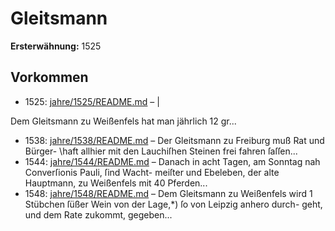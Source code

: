 # Gleitsmann

**Ersterwähnung:** 1525

## Vorkommen
- 1525: [jahre/1525/README.md](../jahre/1525/README.md) – |

Dem Gleitsmann zu Weißenfels hat man jährlich 12 gr...
- 1538: [jahre/1538/README.md](../jahre/1538/README.md) – Der Gleitsmann zu Freiburg muß Rat und Bürger-
\haft allhier mit den Lauchiſhen Steinen frei fahren
ſaſſen...
- 1544: [jahre/1544/README.md](../jahre/1544/README.md) – Danach in acht
Tagen, am Sonntag nah Converſionis Pauli, ſind Wacht-
meiſter und Ebeleben, der alte Hauptmann, zu Weißenfels
mit 40 Pferden...
- 1548: [jahre/1548/README.md](../jahre/1548/README.md) – Dem Gleitsmann zu Weißenfels wird 1 Stübchen
ſüßer Wein von der Lage,*) ſo von Leipzig anhero durch-
geht, und dem Rate zukommt, gegeben...
